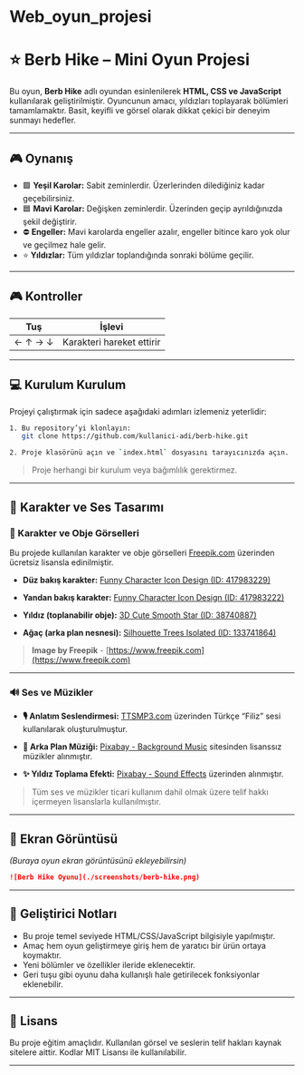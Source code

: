 # Web_oyun_projesi
# ⭐ Berb Hike – Mini Oyun Projesi

Bu oyun, **Berb Hike** adlı oyundan esinlenilerek **HTML, CSS ve JavaScript** kullanılarak geliştirilmiştir. Oyuncunun amacı, yıldızları toplayarak bölümleri tamamlamaktır. Basit, keyifli ve görsel olarak dikkat çekici bir deneyim sunmayı hedefler.

---

## 🎮 Oynanış

* 🟩 **Yeşil Karolar:** Sabit zeminlerdir. Üzerlerinden dilediğiniz kadar geçebilirsiniz.
* 🟦 **Mavi Karolar:** Değişken zeminlerdir. Üzerinden geçip ayrıldığınızda şekil değiştirir.
* ⛔ **Engeller:** Mavi karolarda engeller azalır, engeller bitince karo yok olur ve geçilmez hale gelir.
* ⭐ **Yıldızlar:** Tüm yıldızlar toplandığında sonraki bölüme geçilir.

---

## 🎮 Kontroller

| Tuş     | İşlevi                    |
| ------- | ------------------------- |
| ← ↑ → ↓ | Karakteri hareket ettirir |

---

## 💻 Kurulum Kurulum

Projeyi çalıştırmak için sadece aşağıdaki adımları izlemeniz yeterlidir:

```bash
1. Bu repository’yi klonlayın:
   git clone https://github.com/kullanici-adi/berb-hike.git

2. Proje klasörünü açın ve `index.html` dosyasını tarayıcınızda açın.
```

> Proje herhangi bir kurulum veya bağımlılık gerektirmez.

---

## 🎨 Karakter ve Ses Tasarımı

### 🧍 Karakter ve Obje Görselleri

Bu projede kullanılan karakter ve obje görselleri [Freepik.com](https://www.freepik.com) üzerinden ücretsiz lisansla edinilmiştir.

* **Düz bakış karakter:**
  [Funny Character Icon Design (ID: 417983229)](https://www.freepik.com/free-psd/funny-character-icon-design_417983229.htm)

* **Yandan bakış karakter:**
  [Funny Character Icon Design (ID: 417983222)](https://www.freepik.com/free-psd/funny-character-icon-design_417983222.htm)

* **Yıldız (toplanabilir obje):**
  [3D Cute Smooth Star (ID: 38740887)](https://www.freepik.com/free-vector/star-glossy-yellow-colors-3d-cute-smooth-star-shape-realistic-vector-illustration-isolated-white-background_38740887.htm)

* **Ağaç (arka plan nesnesi):**
  [Silhouette Trees Isolated (ID: 133741864)](https://www.freepik.com/free-psd/silhouette-trees-isolated_133741864.htm)

> **Image by Freepik** - [https://www.freepik.com](https://www.freepik.com)

---

### 🔊 Ses ve Müzikler

* **🎙️ Anlatım Seslendirmesi:**
  [TTSMP3.com](https://ttsmp3.com/text-to-speech/Turkish/) üzerinden Türkçe “Filiz” sesi kullanılarak oluşturulmuştur.

* **🎵 Arka Plan Müziği:**
  [Pixabay - Background Music](https://pixabay.com/music/) sitesinden lisanssız müzikler alınmıştır.

* **✨ Yıldız Toplama Efekti:**
  [Pixabay - Sound Effects](https://pixabay.com/sound-effects/) üzerinden alınmıştır.

> Tüm ses ve müzikler ticari kullanım dahil olmak üzere telif hakkı içermeyen lisanslarla kullanılmıştır.

---

## 📸 Ekran Görüntüsü

*(Buraya oyun ekran görüntüsünü ekleyebilirsin)*

```md
![Berb Hike Oyunu](./screenshots/berb-hike.png)
```

---

## 📌 Geliştirici Notları

* Bu proje temel seviyede HTML/CSS/JavaScript bilgisiyle yapılmıştır.
* Amaç hem oyun geliştirmeye giriş hem de yaratıcı bir ürün ortaya koymaktır.
* Yeni bölümler ve özellikler ileride eklenecektir.
* Geri tuşu gibi oyunu daha kullanışlı hale getirilecek fonksiyonlar eklenebilir.

---

## 🪪 Lisans

Bu proje eğitim amaçlıdır. Kullanılan görsel ve seslerin telif hakları kaynak sitelere aittir. Kodlar MIT Lisansı ile kullanılabilir.

---


